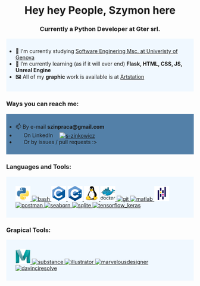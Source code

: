 <!--
**Siponek/Siponek** is a ✨ _special_ ✨ repository because its `README.md` (this file) appears on your GitHub profile.

TODO Custom icons for diff techs
-->
<h1 align="center" ;>Hey hey People, Szymon here</h1>
<h3 align="center">Currently a Python Developer at Gter srl.</h3>

<ul align="left" ; style="background-color:aliceblue;padding:25px;">
    <li align=" left">
        🔭 I'm currently studying
        <a href="https://corsi.unige.it/en/corsi/10852" target="blank">Software Enginering Msc. at Univeristy of
            Genova</a>
    </li>
    <li align="left">
        🌱 I’m currently learning (as
        if it will ever end) <b> Flask, HTML, CSS, JS, Unreal Engine</b>
    </li>
    <li align="left">
        🖼️ All of my <b>graphic</b>
        work is available is at
        <a href="https://mrice.artstation.com/" target="blank">Artstation</a>
    </li>
</ul>
<h3 align="left">Ways you can reach me:</h3>
<ul ; style="background-color:rgb(83, 128, 168);padding:25px;">
    <li>📫 By e-mail <b>szinpraca@gmail.com</b> </li>
    <li>&emsp;&nbsp; On LinkedIn &emsp;<a href="https://linkedin.com/in/s-zinkowicz" target="blank"><img
                align="center"
                src="https://raw.githubusercontent.com/rahuldkjain/github-profile-readme-generator/master/src/images/icons/Social/linked-in-alt.svg"
                alt="s-zinkowicz" height="40" width="30" /></a></li>
    <li>&emsp;&nbsp; Or by issues / pull requests :> </li>

</ul>

<h3 align="left">Languages and Tools:</h3>
<div align="left" ; style="background-color:aliceblue;padding:25px;">
    <a href="https://www.python.org" target="_blank" rel="noreferrer">
        <img src="https://raw.githubusercontent.com/devicons/devicon/master/icons/python/python-original.svg"
            alt="python" width="40" height="40" />
    </a>
    <a href="https://www.gnu.org/software/bash/" target="_blank" rel="noreferrer">
        <img src="https://www.vectorlogo.zone/logos/gnu_bash/gnu_bash-icon.svg" alt="bash" width="40" height="40" />
    </a>
    <a href="https://www.cprogramming.com/" target="_blank" rel="noreferrer">
        <img src="https://raw.githubusercontent.com/devicons/devicon/master/icons/c/c-original.svg" alt="c" width="40"
            height="40" />
    </a>
    <a href="https://www.w3schools.com/cpp/" target="_blank" rel="noreferrer">
        <img src="https://raw.githubusercontent.com/devicons/devicon/master/icons/cplusplus/cplusplus-original.svg"
            alt="cplusplus" width="40" height="40" />
    </a>
    <a href="https://www.linux.org/" target="_blank" rel="noreferrer">
        <img src="https://raw.githubusercontent.com/devicons/devicon/master/icons/linux/linux-original.svg" alt="linux"
            width="40" height="40" />
    </a>
    <a href="https://www.docker.com/" target="_blank" rel="noreferrer">
        <img src="https://raw.githubusercontent.com/devicons/devicon/master/icons/docker/docker-original-wordmark.svg"
            alt="docker" width="40" height="40" />
    </a>
    <a href="https://git-scm.com/" target="_blank" rel="noreferrer">
        <img src="https://www.vectorlogo.zone/logos/git-scm/git-scm-icon.svg" alt="git" width="40" height="40" />
    </a>
    <a href="https://www.mathworks.com/" target="_blank" rel="noreferrer">
        <img src="https://upload.wikimedia.org/wikipedia/commons/2/21/Matlab_Logo.png" alt="matlab" width="40"
            height="40" />
    </a>
    <a href="https://pandas.pydata.org/" target="_blank" rel="noreferrer">
        <img src="https://raw.githubusercontent.com/devicons/devicon/master/icons/pandas/pandas-original.svg"
            alt="pandas" width="40" height="40" />
    </a>
    <a href="https://postman.com" target="_blank" rel="noreferrer">
        <img src="https://www.vectorlogo.zone/logos/getpostman/getpostman-icon.svg" alt="postman" width="40"
            height="40" />
    </a>
    <a href="https://seaborn.pydata.org/" target="_blank" rel="noreferrer">
        <img src="https://seaborn.pydata.org/_images/logo-mark-lightbg.svg" alt="seaborn" width="40" height="40" />
    </a>
    <a href="https://www.sqlite.org/" target="_blank" rel="noreferrer">
        <img src="https://www.vectorlogo.zone/logos/sqlite/sqlite-icon.svg" alt="sqlite" width="40" height="40" />
    </a>
    <a href="https://keras.io" target="_blank" rel="noreferrer">
        <img src="https://upload.wikimedia.org/wikipedia/commons/a/ae/Keras_logo.svg" alt="tensorflow_keras" width="40"
            height="40" />
    </a>
</div>
<h3 align="left">Grapical Tools:</h3>
<div align="left" ; style="background-color:aliceblue;padding:25px;">
    <a href="https://www.autodesk.com/products/maya/overview" target="_blank" rel="noreferrer">
        <img src="https://raw.githubusercontent.com/devicons/devicon/master/icons/maya/maya-original.svg" alt="maya"
            width="40" height="40" />
    </a>
    <a href="https://www.substance3d.com" target="_blank" rel="noreferrer">
        <img src="https://vectorwiki.com/images/kKTEZ__substance-painter.svg" alt="substance" width="40" height="40" />
    </a>
    <a href="https://www.adobe.com/in/products/illustrator.html" target="_blank" rel="noreferrer">
        <img src="https://www.vectorlogo.zone/logos/adobe_illustrator/adobe_illustrator-icon.svg" alt="illustrator"
            width="40" height="40" />
    </a>
    <a href="https://www.marvelousdesigner.com" target="_blank" rel="noreferrer">
        <img src="https://s3.amazonaws.com/s3.md.web.upload/newmdweb/newsymbol/BI_MD_Symbol_Primary.svg"
            alt="marvelousdesigner" width="40" height="40" />
    </a>
    <a href="https://www.blackmagicdesign.com/products/davinciresolve" target="_blank" rel="noreferrer">
        <img src="https://upload.wikimedia.org/wikipedia/commons/9/90/DaVinci_Resolve_17_logo.svg" alt="davinciresolve"
            width="40" height="40" />
    </a>
</div>
